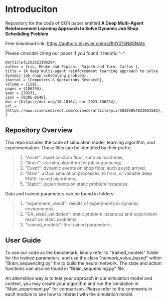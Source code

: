 # Introduciton

Repository for the code of COR paper entitled **A Deep Multi-Agent Reinforcement Learning Approach to Solve Dynamic Job Shop Scheduling Problem**

Free download link: https://authors.elsevier.com/a/1hIY215N8SNAtk

Please consider citing our paper if you found it helpful ^-^

    @article{LIU2023106294,
    author = {Liu, Renke and Piplani, Rajesh and Toro, Carlos },
    title = {A deep multi-agent reinforcement learning approach to solve dynamic job shop scheduling problem},
    journal = {Computers & Operations Research},
    volume = {159},
    pages = {106294},
    year = {2023},
    issn = {0305-0548},
    doi = {https://doi.org/10.1016/j.cor.2023.106294},
    url = {https://www.sciencedirect.com/science/article/pii/S0305054823001582},
    }

## Repository Overview

This repo includes the code of simulation model, learning algorithm, and experimentation. Those files can be identified by their prefix:
> 1. "Asset": asset on shop floor, such as machines;
> 2. "Brain": learning algorithm for job sequencing;
> 3. "Event": dynamic events on shop floor, such as job arrival;
> 4. "Main": actual simulation processes, to train, or validate deep MARL-based algorithms;
> 5. "Static": experiments on static problem instances.

Data and trained parameters can be found in folders:
> 1. "experiment_result": results of experiments in dynamic environments;
> 2. "GA_static_validation": static problem instances and experiment result on static problems;
> 3. "trained_models": the trained parameters.

## User Guide

To use our code as the benchmark, kindly refer to "trained_models" folder for the trained parameters, and use the class "network_value_based" within "Brain_sequencing.py" file to build the neural network. The state and action functions can also be found in "Brain_sequencing.py" file.

An alternative way is to test your approach in our simulation model and context, you may create your algorithm and run the simulation in "Main_experiment.py" for comparison. Please refer to the comments in each module to see how to interact with the simulation model.
